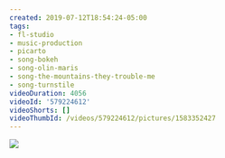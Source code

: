 ```yaml
---
created: 2019-07-12T18:54:24-05:00
tags:
- fl-studio
- music-production
- picarto
- song-bokeh
- song-olin-maris
- song-the-mountains-they-trouble-me
- song-turnstile
videoDuration: 4056
videoId: '579224612'
videoShorts: []
videoThumbId: /videos/579224612/pictures/1583352427
---
```


![](20190712235424.jpg)
